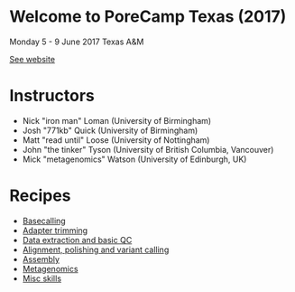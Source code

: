 # Welcome to PoreCamp Texas (2017)

Monday 5 - 9 June 2017
Texas A&M

[See website](http://www.txgen.tamu.edu/porecamp_usa/)

# Instructors

* Nick "iron man" Loman (University of Birmingham)
* Josh "771kb" Quick (University of Birmingham)
* Matt "read until" Loose (University of Nottingham)
* John "the tinker" Tyson (University of British Columbia, Vancouver)
* Mick "metagenomics" Watson (University of Edinburgh, UK)

# Recipes

* [Basecalling](http://porecamp.github.io/texas/basecalling)
* [Adapter trimming](http://porecamp.github.io/texas/adapter_trimming)
* [Data extraction and basic QC](http://porecamp.github.io/texas/data_extraction_and_qc)
* [Alignment, polishing and variant calling](http://porecamp.github.io/texas/mapping_polishing_and_variant_calling)
* [Assembly](http://porecamp.github.io/texas/assembly)
* [Metagenomics](http://porecamp.github.io/texas/metagenomics)
* [Misc skills](http://porecamp.github.io/texas/misc_skills)


